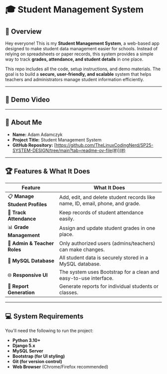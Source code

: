 # 🎓 Student Management System

## 📌 Overview
Hey everyone! This is my **Student Management System**, a web-based app designed to make student data management easier for schools. Instead of relying on spreadsheets or paper records, this system provides a simple way to track **grades, attendance, and student details** in one place. 

This repo includes all the code, setup instructions, and demo materials. The goal is to build a **secure, user-friendly, and scalable** system that helps teachers and administrators manage student information efficiently.

---

## 🎥 Demo Video


---

## 👤 About Me
- **Name:** Adam Adamczyk  
- **Project Title:** Student Management System  
- **GitHub Repository:** [https://github.com/TheLinuxCodingNerd/SP25-SYSTEM-DESIGN/tree/main?tab=readme-ov-file(#)](#) 

---

## 🏆 Features & What It Does
| Feature                 | What It Does |
|------------------------|-------------|
| 📋 **Manage Student Profiles** | Add, edit, and delete student records like name, ID, email, phone, and grade. |
| 🎯 **Track Attendance** | Keep records of student attendance easily. |
| 📊 **Grade Management** | Assign and update student grades in one place. |
| 🔐 **Admin & Teacher Roles** | Only authorized users (admins/teachers) can make changes. |
| 📡 **MySQL Database** | All student data is securely stored in a MySQL database. |
| 🌐 **Responsive UI** | The system uses Bootstrap for a clean and easy-to-use interface. |
| 📃 **Report Generation** | Generate reports for individual students or classes. |

---

## 💻 System Requirements
You'll need the following to run the project:

- **Python 3.10+**
- **Django 5.x**
- **MySQL Server**
- **Bootstrap (for UI styling)**
- **Git (for version control)**
- **Web Browser** (Chrome/Firefox recommended)
